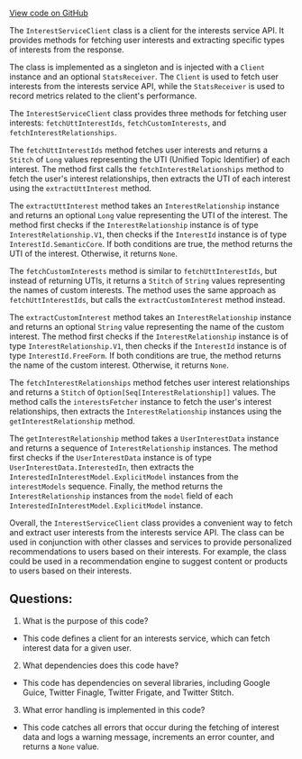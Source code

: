 [View code on GitHub](https://github.com/misbahsy/the-algorithm/follow-recommendations-service/common/src/main/scala/com/twitter/follow_recommendations/common/clients/interests_service/InterestServiceClient.scala)

The `InterestServiceClient` class is a client for the interests service API. It provides methods for fetching user interests and extracting specific types of interests from the response. 

The class is implemented as a singleton and is injected with a `Client` instance and an optional `StatsReceiver`. The `Client` is used to fetch user interests from the interests service API, while the `StatsReceiver` is used to record metrics related to the client's performance.

The `InterestServiceClient` class provides three methods for fetching user interests: `fetchUttInterestIds`, `fetchCustomInterests`, and `fetchInterestRelationships`. 

The `fetchUttInterestIds` method fetches user interests and returns a `Stitch` of `Long` values representing the UTI (Unified Topic Identifier) of each interest. The method first calls the `fetchInterestRelationships` method to fetch the user's interest relationships, then extracts the UTI of each interest using the `extractUttInterest` method.

The `extractUttInterest` method takes an `InterestRelationship` instance and returns an optional `Long` value representing the UTI of the interest. The method first checks if the `InterestRelationship` instance is of type `InterestRelationship.V1`, then checks if the `InterestId` instance is of type `InterestId.SemanticCore`. If both conditions are true, the method returns the UTI of the interest. Otherwise, it returns `None`.

The `fetchCustomInterests` method is similar to `fetchUttInterestIds`, but instead of returning UTIs, it returns a `Stitch` of `String` values representing the names of custom interests. The method uses the same approach as `fetchUttInterestIds`, but calls the `extractCustomInterest` method instead.

The `extractCustomInterest` method takes an `InterestRelationship` instance and returns an optional `String` value representing the name of the custom interest. The method first checks if the `InterestRelationship` instance is of type `InterestRelationship.V1`, then checks if the `InterestId` instance is of type `InterestId.FreeForm`. If both conditions are true, the method returns the name of the custom interest. Otherwise, it returns `None`.

The `fetchInterestRelationships` method fetches user interest relationships and returns a `Stitch` of `Option[Seq[InterestRelationship]]` values. The method calls the `interestsFetcher` instance to fetch the user's interest relationships, then extracts the `InterestRelationship` instances using the `getInterestRelationship` method.

The `getInterestRelationship` method takes a `UserInterestData` instance and returns a sequence of `InterestRelationship` instances. The method first checks if the `UserInterestData` instance is of type `UserInterestData.InterestedIn`, then extracts the `InterestedInInterestModel.ExplicitModel` instances from the `interestModels` sequence. Finally, the method returns the `InterestRelationship` instances from the `model` field of each `InterestedInInterestModel.ExplicitModel` instance.

Overall, the `InterestServiceClient` class provides a convenient way to fetch and extract user interests from the interests service API. The class can be used in conjunction with other classes and services to provide personalized recommendations to users based on their interests. For example, the class could be used in a recommendation engine to suggest content or products to users based on their interests.
## Questions: 
 1. What is the purpose of this code?
- This code defines a client for an interests service, which can fetch interest data for a given user.

2. What dependencies does this code have?
- This code has dependencies on several libraries, including Google Guice, Twitter Finagle, Twitter Frigate, and Twitter Stitch.

3. What error handling is implemented in this code?
- This code catches all errors that occur during the fetching of interest data and logs a warning message, increments an error counter, and returns a `None` value.